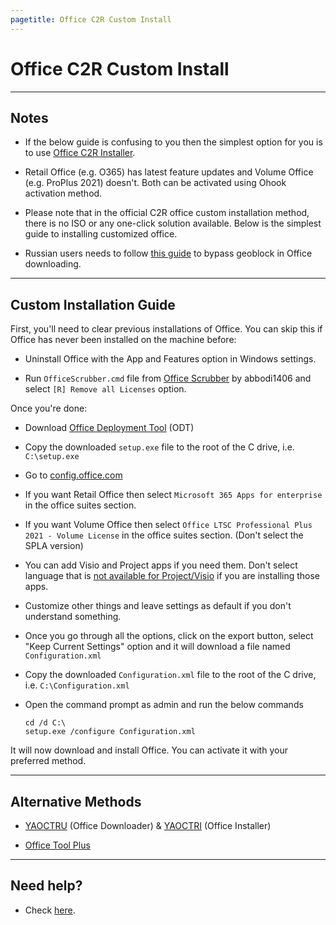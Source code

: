 ```yaml
---
pagetitle: Office C2R Custom Install
---
```


# Office C2R Custom Install

------------------------------------------------------------------------

## Notes

-   If the below guide is confusing to you then the simplest option for you is to use [Office C2R Installer](office_c2r_links.html).

-   Retail Office (e.g. O365) has latest feature updates and Volume Office (e.g. ProPlus 2021) doesn't. Both can be activated using Ohook activation method.

-   Please note that in the official C2R office custom installation method, there is no ISO or any one-click solution available. Below is the simplest guide to installing customized office.

-   Russian users needs to follow [this guide](bypass-russian-geoblock.html) to bypass geoblock in Office downloading.

------------------------------------------------------------------------

## Custom Installation Guide

First, you'll need to clear previous installations of Office. You can skip this if Office has never been installed on the machine before:

-   Uninstall Office with the App and Features option in Windows settings.

-   Run `OfficeScrubber.cmd` file from [Office Scrubber](https://github.com/abbodi1406/WHD/raw/master/scripts/OfficeScrubber_11.7z) by abbodi1406 and select `[R] Remove all Licenses` option.

Once you're done:

-   Download [Office Deployment Tool](https://officecdn.microsoft.com/pr/wsus/setup.exe) (ODT)

-   Copy the downloaded `setup.exe` file to the root of the C drive, i.e. `C:\setup.exe`

-   Go to [config.office.com](https://config.office.com/deploymentsettings)

-   If you want Retail Office then select `Microsoft 365 Apps for enterprise` in the office suites section.

-   If you want Volume Office then select `Office LTSC Professional Plus 2021 - Volume License` in the office suites section. (Don't select the SPLA version)

-   You can add Visio and Project apps if you need them. Don't select language that is [not available for Project/Visio](office_c2r_links.html) if you are installing those apps.

-   Customize other things and leave settings as default if you don't understand something.

-   Once you go through all the options, click on the export button, select "Keep Current Settings" option and it will download a file named `Configuration.xml`

-   Copy the downloaded `Configuration.xml` file to the root of the C drive, i.e. `C:\Configuration.xml`

-   Open the command prompt as admin and run the below commands

    ```         
    cd /d C:\
    setup.exe /configure Configuration.xml
    ```

It will now download and install Office. You can activate it with your preferred method.

------------------------------------------------------------------------

## Alternative Methods

-   [YAOCTRU](https://github.com/abbodi1406/WHD/raw/master/scripts/YAOCTRU_v9.0.zip) (Office Downloader) & [YAOCTRI](https://github.com/abbodi1406/WHD/raw/master/scripts/YAOCTRI_v10.6.zip) (Office Installer)

-   [Office Tool Plus](http://otp.landian.vip/)

------------------------------------------------------------------------

## Need help?

-   Check [here](troubleshoot.html).
